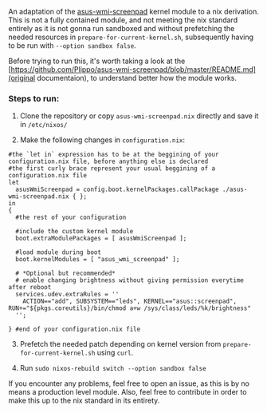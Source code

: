 An adaptation of the [asus-wmi-screenpad](https://github.com/Plippo/asus-wmi-screenpad) kernel module to a nix derivation. This is not a fully contained module, and not meeting the nix standard entirely as it is not gonna run sandboxed and without prefetching the needed resources in `prepare-for-current-kernel.sh`, subsequently having to be run with `--option sandbox false`.

Before trying to run this, it's worth taking a look at the [https://github.com/Plippo/asus-wmi-screenpad/blob/master/README.md](original documentaion), to understand better how the module works.

### Steps to run:

1. Clone the repository or copy `asus-wmi-screenpad.nix` directly and save it in `/etc/nixos/`

2. Make the following changes in `configuration.nix`:

```
#the `let in` expression has to be at the beggining of your configuration.nix file, before anything else is declared
#the first curly brace represent your usual beggining of a configuration.nix file
let  
  asusWmiScreenpad = config.boot.kernelPackages.callPackage ./asus-wmi-screenpad.nix { };  
in  
{
  #the rest of your configuration

  #include the custom kernel module 
  boot.extraModulePackages = [ asusWmiScreenpad ];  
  
  #load module during boot
  boot.kernelModules = [ "asus_wmi_screenpad" ];   
  
  # *Optional but recommended* 
  # enable changing brightness without giving permission everytime after reboot  
  services.udev.extraRules = ''  
    ACTION=="add", SUBSYSTEM=="leds", KERNEL=="asus::screenpad", RUN+="${pkgs.coreutils}/bin/chmod a+w /sys/class/leds/%k/brightness"  
  '';  
  
} #end of your configuration.nix file 
```

3. Prefetch the needed patch depending on kernel version from `prepare-for-current-kernel.sh` using `curl`. 

4. Run `sudo nixos-rebuild switch --option sandbox false`


If you encounter any problems, feel free to open an issue, as this is by no means a production level module. Also, feel free to contribute in order to make this up to the nix standard in its entirety.

